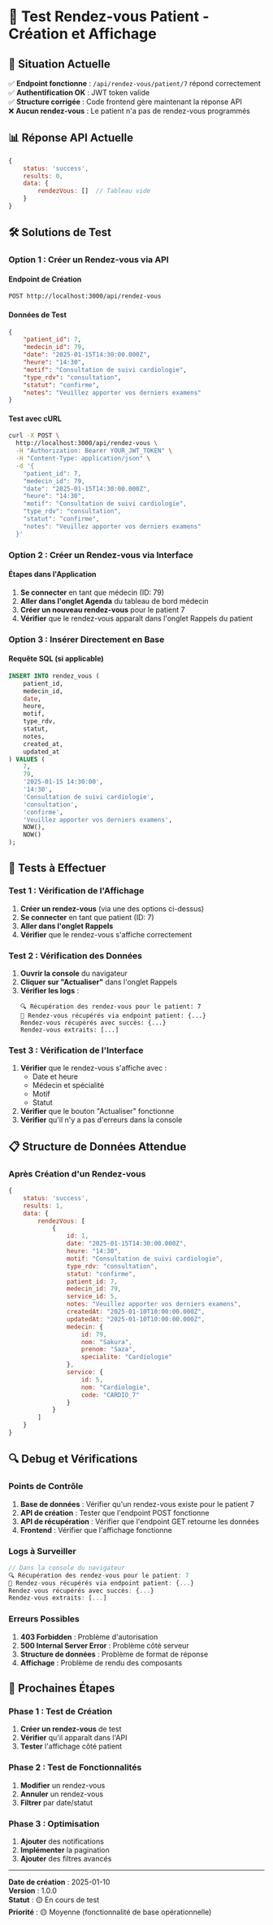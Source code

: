 # 🧪 Test Rendez-vous Patient - Création et Affichage

## 🎯 **Situation Actuelle**

✅ **Endpoint fonctionne** : `/api/rendez-vous/patient/7` répond correctement  
✅ **Authentification OK** : JWT token valide  
✅ **Structure corrigée** : Code frontend gère maintenant la réponse API  
❌ **Aucun rendez-vous** : Le patient n'a pas de rendez-vous programmés  

## 📊 **Réponse API Actuelle**

```javascript
{
    status: 'success',
    results: 0,
    data: {
        rendezVous: []  // Tableau vide
    }
}
```

## 🛠️ **Solutions de Test**

### **Option 1 : Créer un Rendez-vous via API**

#### **Endpoint de Création**
```bash
POST http://localhost:3000/api/rendez-vous
```

#### **Données de Test**
```json
{
    "patient_id": 7,
    "medecin_id": 79,
    "date": "2025-01-15T14:30:00.000Z",
    "heure": "14:30",
    "motif": "Consultation de suivi cardiologie",
    "type_rdv": "consultation",
    "statut": "confirme",
    "notes": "Veuillez apporter vos derniers examens"
}
```

#### **Test avec cURL**
```bash
curl -X POST \
  http://localhost:3000/api/rendez-vous \
  -H "Authorization: Bearer YOUR_JWT_TOKEN" \
  -H "Content-Type: application/json" \
  -d '{
    "patient_id": 7,
    "medecin_id": 79,
    "date": "2025-01-15T14:30:00.000Z",
    "heure": "14:30",
    "motif": "Consultation de suivi cardiologie",
    "type_rdv": "consultation",
    "statut": "confirme",
    "notes": "Veuillez apporter vos derniers examens"
  }'
```

### **Option 2 : Créer un Rendez-vous via Interface**

#### **Étapes dans l'Application**
1. **Se connecter** en tant que médecin (ID: 79)
2. **Aller dans l'onglet Agenda** du tableau de bord médecin
3. **Créer un nouveau rendez-vous** pour le patient 7
4. **Vérifier** que le rendez-vous apparaît dans l'onglet Rappels du patient

### **Option 3 : Insérer Directement en Base**

#### **Requête SQL (si applicable)**
```sql
INSERT INTO rendez_vous (
    patient_id, 
    medecin_id, 
    date, 
    heure, 
    motif, 
    type_rdv, 
    statut, 
    notes,
    created_at,
    updated_at
) VALUES (
    7, 
    79, 
    '2025-01-15 14:30:00', 
    '14:30', 
    'Consultation de suivi cardiologie', 
    'consultation', 
    'confirme', 
    'Veuillez apporter vos derniers examens',
    NOW(),
    NOW()
);
```

## 🧪 **Tests à Effectuer**

### **Test 1 : Vérification de l'Affichage**
1. **Créer un rendez-vous** (via une des options ci-dessus)
2. **Se connecter** en tant que patient (ID: 7)
3. **Aller dans l'onglet Rappels**
4. **Vérifier** que le rendez-vous s'affiche correctement

### **Test 2 : Vérification des Données**
1. **Ouvrir la console** du navigateur
2. **Cliquer sur "Actualiser"** dans l'onglet Rappels
3. **Vérifier les logs** :
   ```
   🔍 Récupération des rendez-vous pour le patient: 7
   📅 Rendez-vous récupérés via endpoint patient: {...}
   Rendez-vous récupérés avec succès: {...}
   Rendez-vous extraits: [...]
   ```

### **Test 3 : Vérification de l'Interface**
1. **Vérifier** que le rendez-vous s'affiche avec :
   - Date et heure
   - Médecin et spécialité
   - Motif
   - Statut
2. **Vérifier** que le bouton "Actualiser" fonctionne
3. **Vérifier** qu'il n'y a pas d'erreurs dans la console

## 📋 **Structure de Données Attendue**

### **Après Création d'un Rendez-vous**
```javascript
{
    status: 'success',
    results: 1,
    data: {
        rendezVous: [
            {
                id: 1,
                date: "2025-01-15T14:30:00.000Z",
                heure: "14:30",
                motif: "Consultation de suivi cardiologie",
                type_rdv: "consultation",
                statut: "confirme",
                patient_id: 7,
                medecin_id: 79,
                service_id: 5,
                notes: "Veuillez apporter vos derniers examens",
                createdAt: "2025-01-10T10:00:00.000Z",
                updatedAt: "2025-01-10T10:00:00.000Z",
                medecin: {
                    id: 79,
                    nom: "Sakura",
                    prenom: "Saza",
                    specialite: "Cardiologie"
                },
                service: {
                    id: 5,
                    nom: "Cardiologie",
                    code: "CARDIO_7"
                }
            }
        ]
    }
}
```

## 🔍 **Debug et Vérifications**

### **Points de Contrôle**
1. **Base de données** : Vérifier qu'un rendez-vous existe pour le patient 7
2. **API de création** : Tester que l'endpoint POST fonctionne
3. **API de récupération** : Vérifier que l'endpoint GET retourne les données
4. **Frontend** : Vérifier que l'affichage fonctionne

### **Logs à Surveiller**
```javascript
// Dans la console du navigateur
🔍 Récupération des rendez-vous pour le patient: 7
📅 Rendez-vous récupérés via endpoint patient: {...}
Rendez-vous récupérés avec succès: {...}
Rendez-vous extraits: [...]
```

### **Erreurs Possibles**
1. **403 Forbidden** : Problème d'autorisation
2. **500 Internal Server Error** : Problème côté serveur
3. **Structure de données** : Problème de format de réponse
4. **Affichage** : Problème de rendu des composants

## 🎯 **Prochaines Étapes**

### **Phase 1 : Test de Création**
1. **Créer un rendez-vous** de test
2. **Vérifier** qu'il apparaît dans l'API
3. **Tester** l'affichage côté patient

### **Phase 2 : Test de Fonctionnalités**
1. **Modifier** un rendez-vous
2. **Annuler** un rendez-vous
3. **Filtrer** par date/statut

### **Phase 3 : Optimisation**
1. **Ajouter** des notifications
2. **Implémenter** la pagination
3. **Ajouter** des filtres avancés

---

**Date de création** : 2025-01-10  
**Version** : 1.0.0  
**Statut** : 🟡 En cours de test  
**Priorité** : 🟡 Moyenne (fonctionnalité de base opérationnelle)
